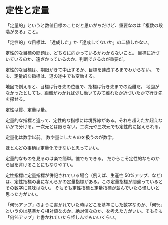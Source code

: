 # 定性と定量

「定量的」というと数値目標のことだと思いがちだけど、重要なのは「複数の段階がある」こと。

「定性的」な目標は、「達成した」か「達成してないか」の二値しかない。

定性的な目標の問題は、どちらに向かっているかわからないこと。
目標に近づいているのか、遠ざかっているのか、判断できるのが重要だ。

定性的な目標は、期限がきて中止するか、目標を達成するまでわからない。
でも、定量的な指標は、道の途中でも変動する。

地図で例えると、目標は行き先の位置で、指標は行き先までの距離だ。
地図がなかったとしても、距離がわかれば少し動いてみて離れたか近づいたかで行き先を探せる。

定性は質、定量は量。

定量的な指標と違って、定性的な指標には境界線がある。それを超えたか超えないかで分ける。一次元とは限らない。二次元や三次元でも定性的に捉えられる。

定量化は数学以前。
数や量にしたものを扱うのが数学。

ほとんどの事柄は定量化できないと思っていい。

定量的なものを見るのは楽で簡単。誰でもできる。
だからこそ定性的なものから目を背けることにもなりやすい。

定性指標に定量指標が併記されている場合（例えば、生産性 50%アップ、など）は、定性指標の裏になんらかの定量指標がある。この定量指標が間違っているとその数字に意味はない。
そもそも定性指標と定量指標が並んでいたら怪しいと思った方がいい。

「何％アップ」のように書かれていた時はどこを基準にした数字なのか、「何％」というのは基準から相対値なのか、絶対値なのか、を考えた方がいい。そもそも「何％アップ」と書かれていたら怪しんでもいいくらい。
